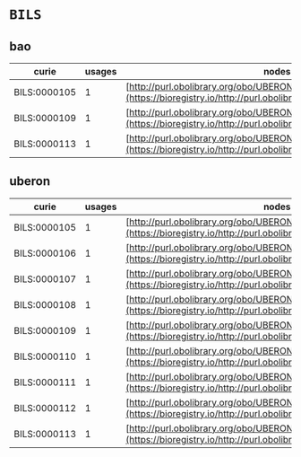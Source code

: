 # `BILS`

## bao

| curie        |   usages | nodes                                                                                                                 |
|--------------|----------|-----------------------------------------------------------------------------------------------------------------------|
| BILS:0000105 |        1 | [http://purl.obolibrary.org/obo/UBERON:0000105](https://bioregistry.io/http://purl.obolibrary.org/obo/UBERON:0000105) |
| BILS:0000109 |        1 | [http://purl.obolibrary.org/obo/UBERON:0000109](https://bioregistry.io/http://purl.obolibrary.org/obo/UBERON:0000109) |
| BILS:0000113 |        1 | [http://purl.obolibrary.org/obo/UBERON:0000113](https://bioregistry.io/http://purl.obolibrary.org/obo/UBERON:0000113) |
## uberon

| curie        |   usages | nodes                                                                                                                 |
|--------------|----------|-----------------------------------------------------------------------------------------------------------------------|
| BILS:0000105 |        1 | [http://purl.obolibrary.org/obo/UBERON:0000105](https://bioregistry.io/http://purl.obolibrary.org/obo/UBERON:0000105) |
| BILS:0000106 |        1 | [http://purl.obolibrary.org/obo/UBERON:0000106](https://bioregistry.io/http://purl.obolibrary.org/obo/UBERON:0000106) |
| BILS:0000107 |        1 | [http://purl.obolibrary.org/obo/UBERON:0000107](https://bioregistry.io/http://purl.obolibrary.org/obo/UBERON:0000107) |
| BILS:0000108 |        1 | [http://purl.obolibrary.org/obo/UBERON:0000108](https://bioregistry.io/http://purl.obolibrary.org/obo/UBERON:0000108) |
| BILS:0000109 |        1 | [http://purl.obolibrary.org/obo/UBERON:0000109](https://bioregistry.io/http://purl.obolibrary.org/obo/UBERON:0000109) |
| BILS:0000110 |        1 | [http://purl.obolibrary.org/obo/UBERON:0000110](https://bioregistry.io/http://purl.obolibrary.org/obo/UBERON:0000110) |
| BILS:0000111 |        1 | [http://purl.obolibrary.org/obo/UBERON:0000111](https://bioregistry.io/http://purl.obolibrary.org/obo/UBERON:0000111) |
| BILS:0000112 |        1 | [http://purl.obolibrary.org/obo/UBERON:0000112](https://bioregistry.io/http://purl.obolibrary.org/obo/UBERON:0000112) |
| BILS:0000113 |        1 | [http://purl.obolibrary.org/obo/UBERON:0000113](https://bioregistry.io/http://purl.obolibrary.org/obo/UBERON:0000113) |
